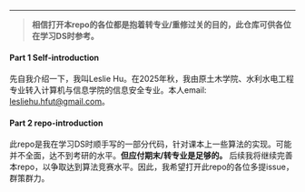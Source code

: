 ***
>**相信打开本repo的各位都是抱着转专业/重修过关的目的，此仓库可供各位在学习DS时参考。**

#### Part 1 Self-introduction
  先自我介绍一下，我叫Leslie Hu。在2025年秋，我由原土木学院、水利水电工程专业转入计算机与信息学院的信息安全专业。本人email: lesliehu.hfut@gmail.com。

#### Part 2 repo-introduction
  此repo是我在学习DS时顺手写的一部分代码，针对课本上一些算法的实现。可能并不全面，达不到考研的水平。**但应付期末/转专业是足够的。** 后续我将继续完善本repo，以争取达到算法竞赛水平。因此，我希望打开此repo的各位多提issue，群策群力。
  
